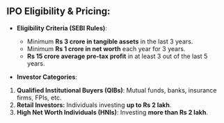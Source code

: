 ## **IPO Eligibility & Pricing:**

- **Eligibility Criteria (SEBI Rules)**:
    - Minimum **Rs 3 crore in tangible assets** in the last 3 years.
    - Minimum **Rs 1 crore in net worth** each year for 3 years.
    - **Rs 15 crore average pre-tax profit** in at least 3 out of the last 5 years.

- **Investor Categories**:
1. **Qualified Institutional Buyers (QIBs)**: Mutual funds, banks, insurance firms, FPIs, etc.
2. **Retail Investors:** Individuals investing **up to Rs 2 lakh**.
3. **High Net Worth Individuals (HNIs)**: Investing **more than Rs 2 lakh**.
